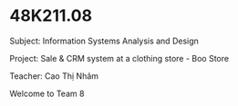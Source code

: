  # 48K211.08
Subject: Information Systems Analysis and Design

Project: Sale & CRM system at a clothing store - Boo Store

Teacher: Cao Thị Nhâm

Welcome to Team 8

